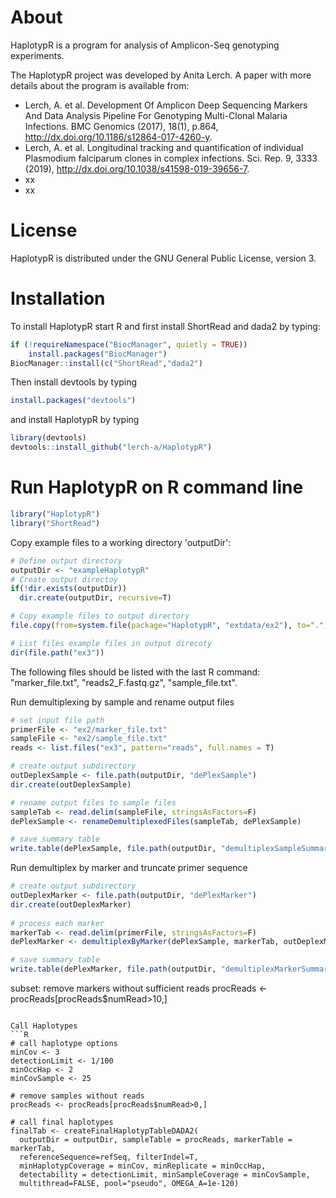 # About

HaplotypR is a program for analysis of Amplicon-Seq genotyping experiments. 

The HaplotypR project was developed by Anita Lerch. A paper with more details about the program is available from:

  * Lerch, A. et al. Development Of Amplicon Deep Sequencing Markers And Data Analysis Pipeline For Genotyping Multi-Clonal Malaria Infections. BMC Genomics (2017), 18(1), p.864, http://dx.doi.org/10.1186/s12864-017-4260-y.
  * Lerch, A. et al. Longitudinal tracking and quantification of individual Plasmodium falciparum clones in complex infections. Sci. Rep. 9, 3333 (2019), http://dx.doi.org/10.1038/s41598-019-39656-7.
  * xx
  * xx

# License

HaplotypR is distributed under the GNU General Public License, version 3.

# Installation

To install HaplotypR start R and first install ShortRead and dada2 by typing:

```R
if (!requireNamespace("BiocManager", quietly = TRUE))
    install.packages("BiocManager")
BiocManager::install(c("ShortRead","dada2")
```

Then install devtools by typing

```R
install.packages("devtools")
```

and install HaplotypR by typing

```R
library(devtools)
devtools::install_github("lerch-a/HaplotypR")
```

# Run HaplotypR on R command line

```R
library("HaplotypR")
library("ShortRead")
```

Copy example files to a working directory 'outputDir':
```R
# Define output directory 
outputDir <- "exampleHaplotypR"  
# Create output directoy
if(!dir.exists(outputDir))
  dir.create(outputDir, recursive=T)

# Copy example files to output directory
file.copy(from=system.file(package="HaplotypR", "extdata/ex2"), to=".", recursive = T)

# List files example files in output direcoty
dir(file.path("ex3"))
```
The following files should be listed with the last R command: "marker_file.txt", "reads2_F.fastq.gz", "sample_file.txt". 

Run demultiplexing by sample and rename output files
```R
# set input file path
primerFile <- "ex2/marker_file.txt"
sampleFile <- "ex2/sample_file.txt"
reads <- list.files("ex3", pattern="reads", full.names = T)

# create output subdirectory 
outDeplexSample <- file.path(outputDir, "dePlexSample")
dir.create(outDeplexSample)

# rename output files to sample files
sampleTab <- read.delim(sampleFile, stringsAsFactors=F)
dePlexSample <- renameDemultiplexedFiles(sampleTab, dePlexSample)

# save summary table
write.table(dePlexSample, file.path(outputDir, "demultiplexSampleSummary.txt"), sep="\t", row.names=F)
```

Run demultiplex by marker and truncate primer sequence
```R
# create output subdirectory 
outDeplexMarker <- file.path(outputDir, "dePlexMarker")
dir.create(outDeplexMarker)
  
# process each marker
markerTab <- read.delim(primerFile, stringsAsFactors=F)
dePlexMarker <- demultiplexByMarker(dePlexSample, markerTab, outDeplexMarker)

# save summary table
write.table(dePlexMarker, file.path(outputDir, "demultiplexMarkerSummary.txt"), sep="\t", row.names=F)
```

subset: remove markers without sufficient reads 
procReads <- procReads[procReads$numRead>10,]

```

Call Haplotypes
```R
# call haplotype options
minCov <- 3
detectionLimit <- 1/100
minOccHap <- 2
minCovSample <- 25

# remove samples without reads
procReads <- procReads[procReads$numRead>0,]

# call final haplotypes
finalTab <- createFinalHaplotypTableDADA2(
  outputDir = outputDir, sampleTable = procReads, markerTable = markerTab,
  referenceSequence=refSeq, filterIndel=T,
  minHaplotypCoverage = minCov, minReplicate = minOccHap, 
  detectability = detectionLimit, minSampleCoverage = minCovSample,
  multithread=FALSE, pool="pseudo", OMEGA_A=1e-120)
```
